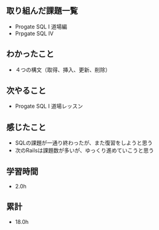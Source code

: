 ## 取り組んだ課題一覧
- Progate SQL Ⅰ 道場編
- Prpgate SQL Ⅳ

## わかったこと
- ４つの構文（取得、挿入、更新、削除）

## 次やること
- Progate SQL Ⅰ 道場レッスン

## 感じたこと
- SQLの課題が一通り終わったが、また復習をしようと思う
- 次のRailsは課題数が多いが、ゆっくり進めていこうと思う
  
## 学習時間
- 2.0h

## 累計
- 18.0h
